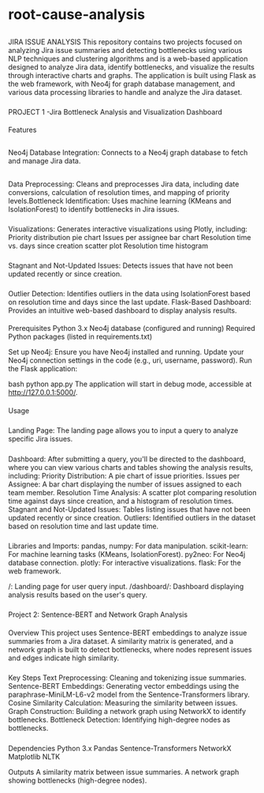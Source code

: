 # root-cause-analysis
##
JIRA ISSUE ANALYSIS
This repository contains two projects focused on analyzing Jira issue summaries and detecting bottlenecks using various NLP techniques and clustering algorithms and is a web-based application designed to analyze Jira data, identify bottlenecks, and visualize the results through interactive charts and graphs. The application is built using Flask as the web framework, with Neo4j for graph database management, and various data processing libraries to handle and analyze the Jira dataset.
###
PROJECT 1 -Jira Bottleneck Analysis and Visualization Dashboard
####
Features
##
Neo4j Database Integration: Connects to a Neo4j graph database to fetch and manage Jira data.
##
Data Preprocessing: Cleans and preprocesses Jira data, including date conversions, calculation of resolution times, and mapping of priority levels.Bottleneck Identification: Uses machine learning (KMeans and IsolationForest) to identify bottlenecks in Jira issues.
###
Visualizations: Generates interactive visualizations using Plotly, including:
Priority distribution pie chart
Issues per assignee bar chart
Resolution time vs. days since creation scatter plot
Resolution time histogram
###
Stagnant and Not-Updated Issues: Detects issues that have not been updated recently or since creation.
###
Outlier Detection: Identifies outliers in the data using IsolationForest based on resolution time and days since the last update.
Flask-Based Dashboard: Provides an intuitive web-based dashboard to display analysis results.

####
Prerequisites
Python 3.x
Neo4j database (configured and running)
Required Python packages (listed in requirements.txt)


Set up Neo4j:
Ensure you have Neo4j installed and running.
Update your Neo4j connection settings in the code (e.g., uri, username, password).
Run the Flask application:

bash
python app.py
The application will start in debug mode, accessible at http://127.0.0.1:5000/.
####
Usage
#####
Landing Page:
The landing page allows you to input a query to analyze specific Jira issues.
#####
Dashboard:
After submitting a query, you'll be directed to the dashboard, where you can view various charts and tables showing the analysis results, including:
Priority Distribution: A pie chart of issue priorities.
Issues per Assignee: A bar chart displaying the number of issues assigned to each team member.
Resolution Time Analysis: A scatter plot comparing resolution time against days since creation, and a histogram of resolution times.
Stagnant and Not-Updated Issues: Tables listing issues that have not been updated recently or since creation.
Outliers: Identified outliers in the dataset based on resolution time and last update time.
#####
Libraries and Imports:
pandas, numpy: For data manipulation.
scikit-learn: For machine learning tasks (KMeans, IsolationForest).
py2neo: For Neo4j database connection.
plotly: For interactive visualizations.
flask: For the web framework.


/: Landing page for user query input.
/dashboard/<query>: Dashboard displaying analysis results based on the user's query.

#####
Project 2: Sentence-BERT and Network Graph Analysis
####
Overview
This project uses Sentence-BERT embeddings to analyze issue summaries from a Jira dataset. A similarity matrix is generated, and a network graph is built to detect bottlenecks, where nodes represent issues and edges indicate high similarity.
#####
Key Steps
Text Preprocessing: Cleaning and tokenizing issue summaries.
Sentence-BERT Embeddings: Generating vector embeddings using the paraphrase-MiniLM-L6-v2 model from the Sentence-Transformers library.
Cosine Similarity Calculation: Measuring the similarity between issues.
Graph Construction: Building a network graph using NetworkX to identify bottlenecks.
Bottleneck Detection: Identifying high-degree nodes as bottlenecks.
#####
Dependencies
Python 3.x
Pandas
Sentence-Transformers
NetworkX
Matplotlib
NLTK

Outputs
A similarity matrix between issue summaries.
A network graph showing bottlenecks (high-degree nodes).



